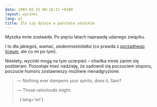 ```yaml
---
date: 2003-02-15 00:18:31 +0100
layout: wycinki
lang: pl
title: Źle się dzieje w państwie zduńskim
---
```


Myszka mnie zostawiła. Po pięciu latach naprawdę udanego związku.

I to dla jakiegoś, wamać, _siedemnastolatka_ (co prawda z [porządnego liceum](http://www.staszic.waw.pl/ 'XIV LO im. Stanisława Staszica w Warszawie'), ale co mi po tym).

Niestety, <cite>wycinki</cite> mogą na tym ucierpieć – chwilka minie zanim się pozbieram. Pozostaje mieć nadzieję, że zadowoli się poczuciem stuporu, poczucie humoru zostawiwszy możliwie nienadgryzione.

> — Nothing ever dampens your spirits, does it, Sam?
>
> — Those rainclouds might.
>
>  
{:lang='en'}
